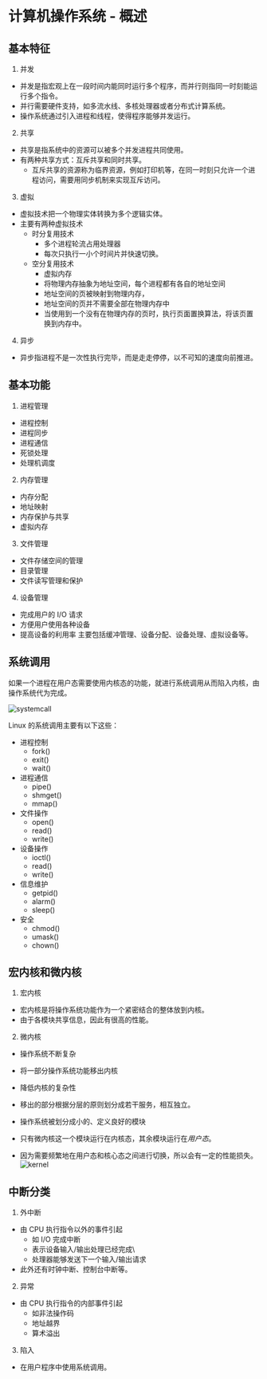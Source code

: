 # 计算机操作系统 - 概述

## 基本特征
1. 并发
- 并发是指宏观上在一段时间内能同时运行多个程序，而并行则指同一时刻能运行多个指令。
- 并行需要硬件支持，如多流水线、多核处理器或者分布式计算系统。
- 操作系统通过引入进程和线程，使得程序能够并发运行。

2. 共享
- 共享是指系统中的资源可以被多个并发进程共同使用。
- 有两种共享方式：互斥共享和同时共享。
  - 互斥共享的资源称为临界资源，例如打印机等，在同一时刻只允许一个进程访问，需要用同步机制来实现互斥访问。

3. 虚拟
- 虚拟技术把一个物理实体转换为多个逻辑实体。
- 主要有两种虚拟技术
  - 时分复用技术
    - 多个进程轮流占用处理器
    - 每次只执行一小个时间片并快速切换。
  - 空分复用技术
    - 虚拟内存
    - 将物理内存抽象为地址空间，每个进程都有各自的地址空间
    - 地址空间的页被映射到物理内存，
    - 地址空间的页并不需要全部在物理内存中
    - 当使用到一个没有在物理内存的页时，执行页面置换算法，将该页置换到内存中。

4. 异步
- 异步指进程不是一次性执行完毕，而是走走停停，以不可知的速度向前推进。

## 基本功能
1. 进程管理
- 进程控制
- 进程同步
- 进程通信
- 死锁处理
- 处理机调度

2. 内存管理
- 内存分配
- 地址映射
- 内存保护与共享
- 虚拟内存

3. 文件管理
- 文件存储空间的管理
- 目录管理
- 文件读写管理和保护
4. 设备管理
- 完成用户的 I/O 请求
- 方便用户使用各种设备
- 提高设备的利用率
主要包括缓冲管理、设备分配、设备处理、虛拟设备等。

## 系统调用

如果一个进程在用户态需要使用内核态的功能，就进行系统调用从而陷入内核，由操作系统代为完成。

![systemcall](https://cs-notes-1256109796.cos.ap-guangzhou.myqcloud.com/tGPV0.png)

Linux 的系统调用主要有以下这些：
- 进程控制
  - fork()
  - exit()
  - wait()
- 进程通信
  - pipe()
  - shmget()
  - mmap()
- 文件操作
  - open()
  - read()
  - write()
- 设备操作
  - ioctl()
  - read()
  - write()
- 信息维护
  - getpid()
  - alarm()
  - sleep()
- 安全
  - chmod()
  - umask()
  - chown()

## 宏内核和微内核
1. 宏内核
- 宏内核是将操作系统功能作为一个紧密结合的整体放到内核。
- 由于各模块共享信息，因此有很高的性能。

2. 微内核

- 操作系统不断复杂
- 将一部分操作系统功能移出内核
- 降低内核的复杂性
- 移出的部分根据分层的原则划分成若干服务，相互独立。

- 操作系统被划分成小的、定义良好的模块
- 只有微内核这一个模块运行在内核态，其余模块运行在*用户态*。
- 因为需要频繁地在用户态和核心态之间进行切换，所以会有一定的性能损失。
![kernel](https://cs-notes-1256109796.cos.ap-guangzhou.myqcloud.com/2_14_microkernelArchitecture.jpg)

## 中断分类

1. 外中断
- 由 CPU 执行指令以外的事件引起
  - 如 I/O 完成中断
  - 表示设备输入/输出处理已经完成\
  - 处理器能够发送下一个输入/输出请求
- 此外还有时钟中断、控制台中断等。

2. 异常
- 由 CPU 执行指令的内部事件引起
  - 如非法操作码
  - 地址越界
  - 算术溢出

3. 陷入
- 在用户程序中使用系统调用。